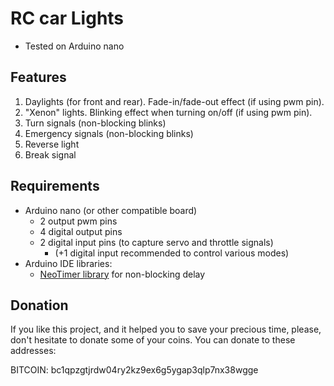 # RC car Lights
* Tested on Arduino nano

## Features
1. Daylights (for front and rear). Fade-in/fade-out effect (if using pwm pin).
2. "Xenon" lights. Blinking effect when turning on/off (if using pwm pin).
3. Turn signals (non-blocking blinks)
4. Emergency signals (non-blocking blinks)
5. Reverse light
6. Break signal

## Requirements
* Arduino nano (or other compatible board)
  * 2 output pwm pins
  * 4 digital output pins
  * 2 digital input pins (to capture servo and throttle signals)
    * (+1 digital input recommended to control various modes)
* Arduino IDE libraries:
  * [NeoTimer library](https://github.com/jrullan/neotimer) for non-blocking delay

## Donation
If you like this project, and it helped you to save your precious time, please, don't hesitate to donate some of your coins. You can donate to these addresses:

BITCOIN: bc1qpzgtjrdw04ry2kz9ex6g5ygap3qlp7nx38wgge
